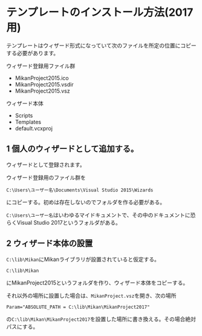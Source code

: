 # テンプレートのインストール方法(2017用)

テンプレートはウィザード形式になっていて次のファイルを所定の位置にコピーする必要があります。

ウィザード登録用ファイル群

* MikanProject2015.ico
* MikanProject2015.vsdir
* MikanProject2015.vsz

ウィザード本体

* Scripts
* Templates
* default.vcxproj

## 1 個人のウィザードとして追加する。

ウィザードとして登録されます。

ウィザード登録用のファイル群を

```
C:\Users\ユーザー名\Documents\Visual Studio 2015\Wizards
```

にコピーする。初めは存在しないのでフォルダを作る必要がある。

`C:\Users\ユーザー名`はいわゆるマイドキュメントで、その中のドキュメントに恐らくVisual Studio 2017というフォルダがある。

## 2 ウィザード本体の設置

`C:\lib\Mikan`にMikanライブラリが設置されていると仮定する。

```
C:\lib\Mikan
```

にMikanProject2015というフォルダを作り、ウィザード本体をコピーする。

それ以外の場所に設置した場合は、`MikanProject.vsz`を開き、次の場所

```
Param="ABSOLUTE_PATH = C:\lib\Mikan\MikanProject2017"
```

の`C:\lib\Mikan\MikanProject2017`を設置した場所に書き換える。その場合絶対パスにする。

